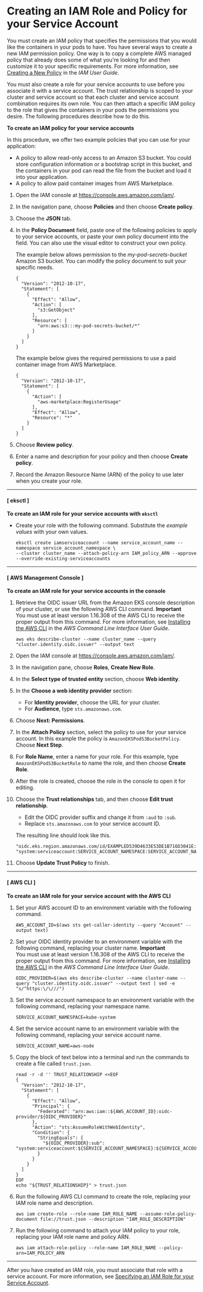 # Creating an IAM Role and Policy for your Service Account<a name="create-service-account-iam-policy-and-role"></a>

You must create an IAM policy that specifies the permissions that you would like the containers in your pods to have\. You have several ways to create a new IAM permission policy\. One way is to copy a complete AWS managed policy that already does some of what you're looking for and then customize it to your specific requirements\. For more information, see [Creating a New Policy](https://docs.aws.amazon.com/IAM/latest/UserGuide/access_policies_create.html) in the *IAM User Guide*\.

You must also create a role for your service accounts to use before you associate it with a service account\. The trust relationship is scoped to your cluster and service account so that each cluster and service account combination requires its own role\. You can then attach a specific IAM policy to the role that gives the containers in your pods the permissions you desire\. The following procedures describe how to do this\.

**To create an IAM policy for your service accounts**

In this procedure, we offer two example policies that you can use for your application:
+ A policy to allow read\-only access to an Amazon S3 bucket\. You could store configuration information or a bootstrap script in this bucket, and the containers in your pod can read the file from the bucket and load it into your application\.
+ A policy to allow paid container images from AWS Marketplace\.

1. Open the IAM console at [https://console\.aws\.amazon\.com/iam/](https://console.aws.amazon.com/iam/)\.

1. In the navigation pane, choose **Policies** and then choose **Create policy**\. 

1. Choose the **JSON** tab\.

1. In the **Policy Document** field, paste one of the following policies to apply to your service accounts, or paste your own policy document into the field\. You can also use the visual editor to construct your own policy\.

   The example below allows permission to the *my\-pod\-secrets\-bucket* Amazon S3 bucket\. You can modify the policy document to suit your specific needs\.

   ```
   {
     "Version": "2012-10-17",
     "Statement": [
       {
         "Effect": "Allow",
         "Action": [
           "s3:GetObject"
         ],
         "Resource": [
           "arn:aws:s3:::my-pod-secrets-bucket/*"
         ]
       }
     ]
   }
   ```

   The example below gives the required permissions to use a paid container image from AWS Marketplace\.

   ```
   {
     "Version": "2012-10-17",
     "Statement": [
       {
         "Action": [
           "aws-marketplace:RegisterUsage"
         ],
         "Effect": "Allow",
         "Resource": "*"
       }
     ]
   }
   ```

1. Choose **Review policy**\.

1. Enter a name and description for your policy and then choose **Create policy**\.

1. Record the Amazon Resource Name \(ARN\) of the policy to use later when you create your role\.

------
#### [ eksctl ]

**To create an IAM role for your service accounts with `eksctl`**
+ Create your role with the following command\. Substitute the *example values* with your own values\.

  ```
  eksctl create iamserviceaccount --name service_account_name --namespace service_account_namespace \
  --cluster cluster_name --attach-policy-arn IAM_policy_ARN --approve  --override-existing-serviceaccounts
  ```

------
#### [ AWS Management Console ]

**To create an IAM role for your service accounts in the console**

1. Retrieve the OIDC issuer URL from the Amazon EKS console description of your cluster, or use the following AWS CLI command\.
**Important**  
You must use at least version 1\.16\.308 of the AWS CLI to receive the proper output from this command\. For more information, see [Installing the AWS CLI](https://docs.aws.amazon.com/cli/latest/userguide/cli-chap-install.html) in the *AWS Command Line Interface User Guide*\.

   ```
   aws eks describe-cluster --name cluster_name --query "cluster.identity.oidc.issuer" --output text
   ```

1. Open the IAM console at [https://console\.aws\.amazon\.com/iam/](https://console.aws.amazon.com/iam/)\.

1. In the navigation pane, choose **Roles**, **Create New Role**\. 

1. In the **Select type of trusted entity** section, choose **Web identity**\.

1. In the **Choose a web identity provider** section:
   + For **Identity provider**, choose the URL for your cluster\.
   + For **Audience**, type `sts.amazonaws.com`\.

1. Choose **Next: Permissions**\.

1. In the **Attach Policy** section, select the policy to use for your service account\. In this example the policy is `AmazonEKSPodS3BucketPolicy`\. Choose **Next Step**\.

1. For **Role Name**, enter a name for your role\. For this example, type `AmazonEKSPodS3BucketRole` to name the role, and then choose **Create Role**\.

1. After the role is created, choose the role in the console to open it for editing\.

1. Choose the **Trust relationships** tab, and then choose **Edit trust relationship**\.
   + Edit the OIDC provider suffix and change it from `:aud` to `:sub`\.
   + Replace `sts.amazonaws.com` to your service account ID\.

   The resulting line should look like this\.

   ```
   "oidc.eks.region.amazonaws.com/id/EXAMPLED539D4633E53DE1B716D3041E:sub": "system:serviceaccount:SERVICE_ACCOUNT_NAMESPACE:SERVICE_ACCOUNT_NAME"
   ```

1. Choose **Update Trust Policy** to finish\.

------
#### [ AWS CLI ]

**To create an IAM role for your service account with the AWS CLI**

1. Set your AWS account ID to an environment variable with the following command\.

   ```
   AWS_ACCOUNT_ID=$(aws sts get-caller-identity --query "Account" --output text)
   ```

1. Set your OIDC identity provider to an environment variable with the following command, replacing your cluster name\.
**Important**  
You must use at least version 1\.16\.308 of the AWS CLI to receive the proper output from this command\. For more information, see [Installing the AWS CLI](https://docs.aws.amazon.com/cli/latest/userguide/cli-chap-install.html) in the *AWS Command Line Interface User Guide*\.

   ```
   OIDC_PROVIDER=$(aws eks describe-cluster --name cluster-name --query "cluster.identity.oidc.issuer" --output text | sed -e "s/^https:\/\///")
   ```

1. Set the service account namespace to an environment variable with the following command, replacing your namespace name\.

   ```
   SERVICE_ACCOUNT_NAMESPACE=kube-system
   ```

1. Set the service account name to an environment variable with the following command, replacing your service account name\.

   ```
   SERVICE_ACCOUNT_NAME=aws-node
   ```

1. Copy the block of text below into a terminal and run the commands to create a file called `trust.json`\.

   ```
   read -r -d '' TRUST_RELATIONSHIP <<EOF
   {
     "Version": "2012-10-17",
     "Statement": [
       {
         "Effect": "Allow",
         "Principal": {
           "Federated": "arn:aws:iam::${AWS_ACCOUNT_ID}:oidc-provider/${OIDC_PROVIDER}"
         },
         "Action": "sts:AssumeRoleWithWebIdentity",
         "Condition": {
           "StringEquals": {
             "${OIDC_PROVIDER}:sub": "system:serviceaccount:${SERVICE_ACCOUNT_NAMESPACE}:${SERVICE_ACCOUNT_NAME}"
           }
         }
       }
     ]
   }
   EOF
   echo "${TRUST_RELATIONSHIP}" > trust.json
   ```

1. Run the following AWS CLI command to create the role, replacing your IAM role name and description\.

   ```
   aws iam create-role --role-name IAM_ROLE_NAME --assume-role-policy-document file://trust.json --description "IAM_ROLE_DESCRIPTION"
   ```

1. Run the following command to attach your IAM policy to your role, replacing your IAM role name and policy ARN\.

   ```
   aws iam attach-role-policy --role-name IAM_ROLE_NAME --policy-arn=IAM_POLICY_ARN
   ```

------

After you have created an IAM role, you must associate that role with a service account\. For more information, see [Specifying an IAM Role for your Service Account](specify-service-account-role.md)\.